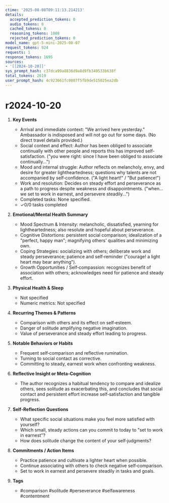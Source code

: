 ```yaml
---
ctime: '2025-08-08T09:11:13.214213'
details:
  accepted_prediction_tokens: 0
  audio_tokens: 0
  cached_tokens: 0
  reasoning_tokens: 1088
  rejected_prediction_tokens: 0
model_name: gpt-5-mini-2025-08-07
request_tokens: 924
requests: 1
response_tokens: 1695
sources:
- '[[2024-10-20]]'
sys_prompt_hash: c37dca99a8836d9a8d9fb349533b638f
total_tokens: 2619
user_prompt_hash: 4c923661fc0807f5fb9de515025ea2db
---
```

# r2024-10-20

1. **Key Events**
   - Arrival and immediate context: "We arrived here yesterday." Ambassador is indisposed and will not go out for some days. (No direct travel details provided.)
   - Social context and effect: Author has been obliged to associate continually with other people and reports this has improved self-satisfaction. ("you were right: since I have been obliged to associate continually...")  
   - Mood and internal struggle: Author reflects on melancholy, envy, and desire for greater lightheartedness; questions why talents are not accompanied by self‑confidence. ("A light heart!" / "But patience!")
   - Work and resolution: Decides on steady effort and perseverance as a path to progress despite weakness and disappointments. ("when... we set to work in earnest, and persevere steadily...")
   - Completed tasks: None specified.
   - ✓0/0 tasks completed

2. **Emotional/Mental Health Summary**
   - Mood Spectrum & Intensity: melancholic, dissatisfied, yearning for lightheartedness; also resolute and hopeful about perseverance.
   - Cognitive Distortions: persistent social comparison; idealization of a "perfect, happy man"; magnifying others' qualities and minimizing own.
   - Coping Strategies: socializing with others; deliberate work and steady perseverance; patience and self‑reminder ("courage! a light heart may bear anything").
   - Growth Opportunities / Self‑compassion: recognizes benefit of association with others; acknowledges need for patience and steady effort.

3. **Physical Health & Sleep**
   - Not specified
   - Numeric metrics: Not specified

4. **Recurring Themes & Patterns**
   - Comparison with others and its effect on self‑esteem.
   - Danger of solitude amplifying negative imagination.
   - Value of perseverance and steady effort leading to progress.

5. **Notable Behaviors or Habits**
   - Frequent self‑comparison and reflective rumination.
   - Turning to social contact as corrective.
   - Committing to steady, earnest work when confronting weakness.

6. **Reflective Insight or Meta‑Cognition**
   - The author recognizes a habitual tendency to compare and idealize others, sees solitude as exacerbating this, and concludes that social contact and persistent effort increase self‑satisfaction and tangible progress.

7. **Self‑Reflection Questions**
   - What specific social situations make you feel more satisfied with yourself?
   - Which small, steady actions can you commit to today to "set to work in earnest"?
   - How does solitude change the content of your self‑judgments?

8. **Commitments / Action Items**
   - Practice patience and cultivate a lighter heart when possible.
   - Continue associating with others to check negative self‑comparison.
   - Set to work in earnest and persevere steadily in tasks and goals.

9. **Tags**
   - #comparison #solitude #perseverance #selfawareness #contentment
